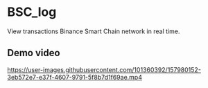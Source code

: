 # BSC_log

View transactions Binance Smart Chain network in real time.

## Demo video

https://user-images.githubusercontent.com/101360392/157980152-3eb572e7-e37f-4607-9791-5f8b7d1f69ae.mp4

